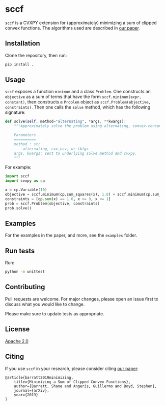 # sccf

`sccf` is a CVXPY extension for (approximately) minimizing a sum of clipped convex functions.
The algorithms used are described in [our paper](http://web.stanford.edu/~boyd/papers/min_sum_clipped_convex.html).

## Installation

Clone the repository, then run:
```bash
pip install .
```

## Usage
`sccf` exposes a function `minimum` and a class `Problem`.
One constructs an `objective` as a sum of terms that have the form `sccf.minimum(expr, constant)`,
then constructs a `Problem` object as `sccf.Problem(objective, constraints)`.
Then one calls the `solve` method, which has the following signature:
```python
def solve(self, method="alternating", *args, **kwargs):
    """Approximately solve the problem using alternating, convex-concave, or L-BFGS.

    Parameters
    ==========
    method : str
        alternating, cvx_ccv, or lbfgs
    args, kwargs: sent to underlying solve method and cvxpy.
    """
```

For example:
```python
import sccf
import cvxpy as cp

x = cp.Variable(10)
objective = sccf.minimum(cp.sum_squares(x), 1.0) + sccf.minimum(cp.sum_squares(x - .1), 1.0)
constraints = [cp.sum(x) == 1.0, x >= 0, x <= 1]
prob = sccf.Problem(objective, constraints)
prob.solve()
```

## Examples
For the examples in the paper, and more, see the `examples` folder.

## Run tests
Run:
```bash
python -m unittest
```

## Contributing
Pull requests are welcome. For major changes, please open an issue first to discuss what you would like to change.

Please make sure to update tests as appropriate.

## License
[Apache 2.0](https://choosealicense.com/licenses/apache-2.0/)

## Citing
If you use `sccf` in your research, please consider citing [our paper](http://web.stanford.edu/~boyd/papers/min_sum_clipped_convex.html):
```
@article{barratt2019minimizing,
    title={Minimizing a Sum of Clipped Convex Functions},
    author={Barratt, Shane and Angeris, Guillermo and Boyd, Stephen},
    journal={arXiv},
    year={2019}
}
```
